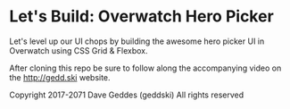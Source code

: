 # Let's Build: Overwatch Hero Picker
Let's level up our UI chops by building the awesome hero picker UI in Overwatch using CSS Grid & Flexbox.

After cloning this repo be sure to follow along the accompanying video on the http://gedd.ski website.

Copyright 2017-2071 Dave Geddes (geddski) 
All rights reserved
